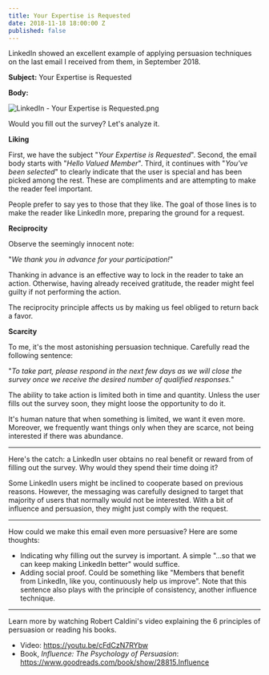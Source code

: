 ```yaml
---
title: Your Expertise is Requested
date: 2018-11-18 18:00:00 Z
published: false
---
```


LinkedIn showed an excellent example of applying persuasion techniques on the last email I received from them, in September 2018.

**Subject:** Your Expertise is Requested

**Body:**

![LinkedIn - Your Expertise is Requested.png](/uploads/LinkedIn%20-%20Your%20Expertise%20is%20Requested.png)

Would you fill out the survey? Let's analyze it.

**Liking**

First, we have the subject "*Your Expertise is Requested*". Second, the email body starts with "*Hello Valued Member*". Third, it continues with "*You've been selected*" to clearly indicate that the user is special and has been picked among the rest. These are compliments and are attempting to make the reader feel important.

People prefer to say yes to those that they like. The goal of those lines is to make the reader like LinkedIn more, preparing the ground for a request.

**Reciprocity**

Observe the seemingly innocent note:

"*We thank you in advance for your participation!*"

Thanking in advance is an effective way to lock in the reader to take an action. Otherwise, having already received gratitude, the reader might feel guilty if not performing the action.

The reciprocity principle affects us by making us feel obliged to return back a favor.

**Scarcity**

To me, it's the most astonishing persuasion technique. Carefully read the following sentence:

"*To take part, please respond in the next few days as we will close the survey once we receive the desired number of qualified responses.*"

The ability to take action is limited both in time and quantity. Unless the user fills out the survey soon, they might loose the opportunity to do it.

It's human nature that when something is limited, we want it even more. Moreover, we frequently want things only when they are scarce, not being interested if there was abundance.

---

Here's the catch: a LinkedIn user obtains no real benefit or reward from of filling out the survey. Why would they spend their time doing it?

Some LinkedIn users might be inclined to cooperate based on previous reasons. However, the messaging was carefully designed to target that majority of users that normally would not be interested. With a bit of influence and persuasion, they might just comply with the request.

---

How could we make this email even more persuasive? Here are some thoughts:

* Indicating why filling out the survey is important. A simple "...so that we can keep making LinkedIn better" would suffice.
* Adding social proof. Could be something like "Members that benefit from LinkedIn, like you, continuously help us improve". Note that this sentence also plays with the principle of consistency, another influence technique.

---

Learn more by watching Robert Caldini's video explaining the 6 principles of persuasion or reading his books.

* Video: https://youtu.be/cFdCzN7RYbw
* Book, *Influence: The Psychology of Persuasion*: https://www.goodreads.com/book/show/28815.Influence
